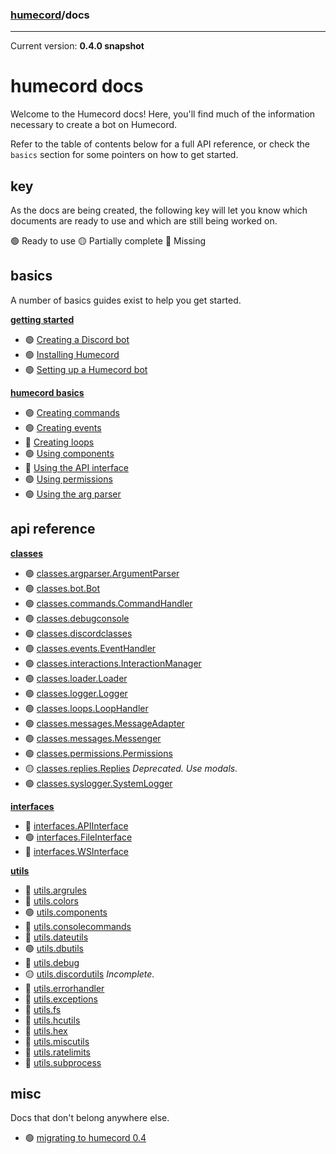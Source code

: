 ### [humecord](..)/docs

---

Current version: **0.4.0 snapshot**

# humecord docs

Welcome to the Humecord docs! Here, you'll find much of the information necessary to create a bot on Humecord.

Refer to the table of contents below for a full API reference, or check the `basics` section for some pointers on how to get started.

## key

As the docs are being created, the following key will let you know which documents are ready to use and which are still being worked on.

🟢 Ready to use
🟡 Partially complete
🔴 Missing

## basics

A number of basics guides exist to help you get started.

<u>**getting started**</u>
* 🟢 [Creating a Discord bot](./create_bot.md)
* 🟢 [Installing Humecord](./install_humecord.md)
* 🟢 [Setting up a Humecord bot](./setup_humecord_bot.md)

<u>**humecord basics**</u>
* 🟢 [Creating commands](./commands.md)
* 🟢 [Creating events](./events.md)
* 🔴 [Creating loops](./loops.md)
* 🟢 [Using components](./components.md)
* 🔴 [Using the API interface](./api.md)
* 🟢 [Using permissions](./permissions.md)
* 🟢 [Using the arg parser](./argparser.md)

## api reference
<u>**[classes](classes)**</u>
* 🟢 [classes.argparser.ArgumentParser](classes/argparser.md)
* 🟢 [classes.bot.Bot](classes/bot.md)
* 🟢 [classes.commands.CommandHandler](classes/commands.md)
* 🟢 [classes.debugconsole](classes/debugconsole.md)
* 🟢 [classes.discordclasses](classes/discordclasses.md)
* 🟢 [classes.events.EventHandler](classes/events.md)
* 🟢 [classes.interactions.InteractionManager](classes/interactions.md)
* 🟢 [classes.loader.Loader](classes/loader.md)
* 🟢 [classes.logger.Logger](classes/logger.md)
* 🟢 [classes.loops.LoopHandler](classes/loops.md)
* 🟢 [classes.messages.MessageAdapter](classes/messageadapter.md)
* 🟢 [classes.messages.Messenger](classes/messages.md)
* 🟢 [classes.permissions.Permissions](classes/permissions.md)
* 🟡 [classes.replies.Replies](classes/replies.md) *Deprecated. Use modals.*
* 🟢 [classes.syslogger.SystemLogger](classes/syslogger.md)

<u>**[interfaces](interfaces)**</u>
* 🔴 [interfaces.APIInterface](interfaces/api.md)
* 🟢 [interfaces.FileInterface](interfaces/files.md)
* 🔴 [interfaces.WSInterface](interfaces/ws.md)

<u>**[utils](utils)**</u>
* 🔴 [utils.argrules](utils/argrules.md) 
* 🔴 [utils.colors](utils/colors.md)
* 🟢 [utils.components](utils/components.md)
* 🔴 [utils.consolecommands](utils/consolecommands.md)
* 🔴 [utils.dateutils](utils/dateutils.md)
* 🟢 [utils.dbutils](utils/dbutils.md)
* 🔴 [utils.debug](utils/debug.md)
* 🟡 [utils.discordutils](utils/discordutils.md) *Incomplete.*
* 🔴 [utils.errorhandler](utils/errorhandler.md)
* 🔴 [utils.exceptions](utils/exceptions.md)
* 🔴 [utils.fs](utils/fs.md)
* 🔴 [utils.hcutils](utils/hcutils.md)
* 🔴 [utils.hex](utils/hex.md)
* 🔴 [utils.miscutils](utils/miscutils.md)
* 🔴 [utils.ratelimits](utils/ratelimits.md)
* 🔴 [utils.subprocess](utils/subprocess.md)

## misc

Docs that don't belong anywhere else.

* 🟢 [migrating to humecord 0.4](./migrating-hc04.md)